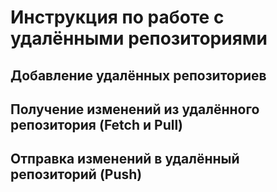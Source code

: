 # Инструкция по работе с удалёнными репозиториями
## Добавление удалённых репозиториев
## Получение изменений из удалённого репозитория (Fetch и Pull)
## Отправка изменений в удалённый репозиторий (Push)
